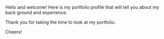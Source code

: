 Hello and welcome! Here is my portfolio profile that will tell you about my back ground and experience.

Thank you for taking the time to look at my portfolio.

Cheers!
